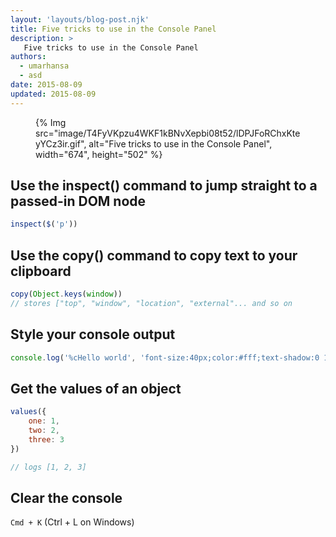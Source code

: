 ```yaml
---
layout: 'layouts/blog-post.njk'
title: Five tricks to use in the Console Panel
description: >
   Five tricks to use in the Console Panel
authors:
  - umarhansa
  - asd
date: 2015-08-09
updated: 2015-08-09
---
```


<figure>
{% Img src="image/T4FyVKpzu4WKF1kBNvXepbi08t52/lDPJFoRChxKteyYCz3ir.gif", alt="Five tricks to use in the Console Panel", width="674", height="502" %}
</figure>

## Use the inspect() command to jump straight to a passed-in DOM node

```js
inspect($('p'))
```    

## Use the copy() command to copy text to your clipboard

```js
copy(Object.keys(window))
// stores ["top", "window", "location", "external"... and so on
```    

## Style your console output

```js
console.log('%cHello world', 'font-size:40px;color:#fff;text-shadow:0 1px 0 #ccc,0 2px 0 #c9c9c9,0 3px 0 #bbb,0 4px 0 #b9b9b9,0 5px 0 #aaa,0 6px 1px rgba(0,0,0,.1),0 0 5px rgba(0,0,0,.1),0 1px 3px rgba(0,0,0,.3),0 3px 5px rgba(0,0,0,.2),0 5px 10px rgba(0,0,0,.25),0 10px 10px rgba(0,0,0,.2),0 20px 20px rgba(0,0,0,.15);');
```

## Get the values of an object


```js
values({
    one: 1,
    two: 2,
    three: 3
})

// logs [1, 2, 3]
```    

## Clear the console

`Cmd + K` (Ctrl + L on Windows)


